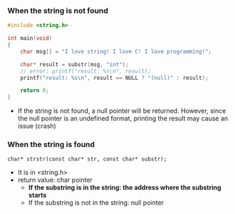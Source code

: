 ### When the string is not found
```c
#include <string.h>

int main(void)
{
    char msg[] = "I love string! I love C! I love programming!";

    char* result = substr(msg, "int");
    // error: printf("result: %s\n", result);
    printf("result: %s\n", result == NULL ? "(null)" : result);

    return 0;
}
```
- If the string is not found, a null pointer will be returned. However, since the null pointer is an undefined format, printing the result may cause an issue (crash)



### When the string is found
`char* strstr(const char* str, const char* substr);`
- It is in <string.h>
- return value: char pointer
    - **If the substring is in the string: the address where the substring starts**
    - If the substring is not in the string: null pointer